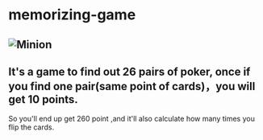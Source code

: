 # memorizing-game
![Minion](https://octodex.github.com/images/minion.png)
---
It's a game to find out 26 pairs of poker, once if you find one pair(same point of cards)，you will get 10 points.
---
So you'll end up get 260 point ,and it'll also calculate how many times you flip the cards.
